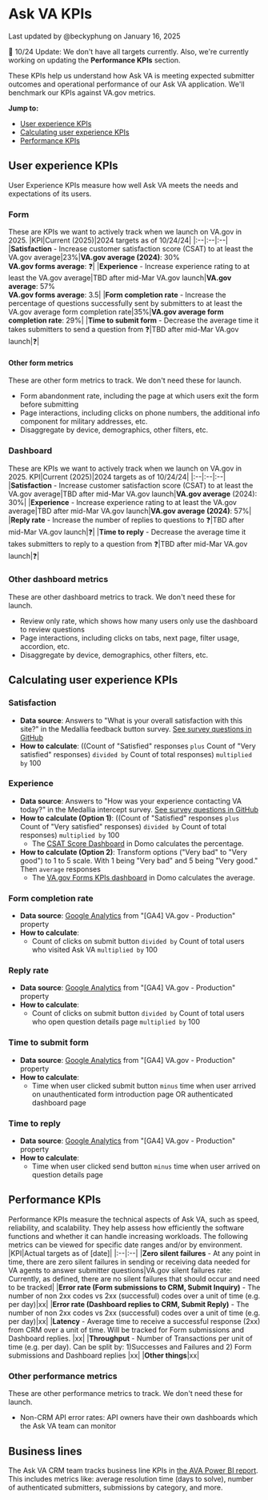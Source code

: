 # Ask VA KPIs
Last updated by @beckyphung on January 16, 2025

🚧 10/24 Update: We don't have all targets currently. Also, we're currently working on updating the **Performance KPIs** section.

These KPIs help us understand how Ask VA is meeting expected submitter outcomes and operational performance of our Ask VA application. We'll benchmark our KPIs against VA.gov metrics.

**Jump to:**
- [User experience KPIs](#user-experience-kpis)
- [Calculating user experience KPIs](#user-experience-kpis)
- [Performance KPIs](#performance-kpis)

## User experience KPIs
User Experience KPIs measure how well Ask VA meets the needs and expectations of its users.

### Form
These are KPIs we want to actively track when we launch on VA.gov in 2025.
|KPI|Current (2025)|2024 targets as of 10/24/24|
|:--|:--|:--|
|**Satisfaction** - Increase customer satisfaction score (CSAT) to at least the VA.gov average|23%|**VA.gov average (2024)**: 30%<br>**VA.gov forms average**: ❓|
|**Experience** - Increase experience rating to at least the VA.gov average|TBD after mid-Mar VA.gov launch|**VA.gov average**: 57%<br>**VA.gov forms average**: 3.5|
|**Form completion rate** - Increase the percentage of questions successfully sent by submitters to at least the VA.gov average form completion rate|35%|**VA.gov average form completion rate**: 29%|
|**Time to submit form** - Decrease the average time it takes submitters to send a question from ❓|TBD after mid-Mar VA.gov launch|❓|

#### Other form metrics
These are other form metrics to track. We don't need these for launch.
- Form abandonment rate, including the page at which users exit the form before submitting
- Page interactions, including clicks on phone numbers, the additional info component for military addresses, etc.
- Disaggregate by device, demographics, other filters, etc.

### Dashboard 
These are KPIs we want to actively track when we launch on VA.gov in 2025.
KPI|Current (2025)|2024 targets as of 10/24/24|
|:--|:--|:--|
|**Satisfaction** - Increase customer satisfaction score (CSAT) to at least the VA.gov average|TBD after mid-Mar VA.gov launch|**VA.gov average** (2024): 30%|
|**Experience** - Increase experience rating to at least the VA.gov average|TBD after mid-Mar VA.gov launch|**VA.gov average (2024)**: 57%|
|**Reply rate** - Increase the number of replies to questions to ❓|TBD after mid-Mar VA.gov launch|❓|
|**Time to reply** - Decrease the average time it takes submitters to reply to a question from ❓|TBD after mid-Mar VA.gov launch|❓|

### Other dashboard metrics
These are other dashboard metrics to track. We don't need these for launch.
- Review only rate, which shows how many users only use the dashboard to review questions
- Page interactions, including clicks on tabs, next page, filter usage, accordion, etc.
- Disaggregate by device, demographics, other filters, etc.

## Calculating user experience KPIs
### Satisfaction
- **Data source**: Answers to "What is your overall satisfaction with this site?" in the Medallia feedback button survey. [See survey questions in GitHub](https://github.com/department-of-veterans-affairs/va.gov-team/blob/master/products/ask-va/product/Medallia%20feedback%20surveys.md)
- **How to calculate**: ((Count of "Satisfied" responses `plus` Count of "Very satisfied" responses) `divided by` Count of total responses) `multiplied by` 100

### Experience
- **Data source**: Answers to "How was your experience contacting VA today?" in the Medallia intercept survey. [See survey questions in GitHub](https://github.com/department-of-veterans-affairs/va.gov-team/blob/master/products/ask-va/product/Medallia%20feedback%20surveys.md)
- **How to calculate (Option 1)**: ((Count of "Satisfied" responses `plus` Count of "Very satisfied" responses) `divided by` Count of total responses) `multiplied by` 100
   - The [CSAT Score Dashboard](https://va-gov.domo.com/page/1545882322) in Domo calculates the percentage. 
- **How to calculate (Option 2)**: Transform options ("Very bad" to "Very good") to 1 to 5 scale. With 1 being "Very bad" and 5 being "Very good." Then `average` responses
   - The [VA.gov Forms KPIs dashboard](https://va-gov.domo.com/page/447193050) in Domo calculates the average.

### Form completion rate
- **Data source**: [Google Analytics](https://analytics.google.com/analytics/web/#/p419143770/reports/intelligenthome) from "[GA4] VA.gov - Production" property
- **How to calculate**:
   - Count of clicks on submit button `divided by` Count of total users who visited Ask VA `multiplied by` 100

### Reply rate
- **Data source**: [Google Analytics](https://analytics.google.com/analytics/web/#/p419143770/reports/intelligenthome) from "[GA4] VA.gov - Production" property
- **How to calculate**:
   - Count of clicks on submit button `divided by` Count of total users who open question details page `multiplied by` 100
     
### Time to submit form
- **Data source**: [Google Analytics](https://analytics.google.com/analytics/web/#/p419143770/reports/intelligenthome) from "[GA4] VA.gov - Production" property
- **How to calculate**:
   - Time when user clicked submit button `minus` time when user arrived on unauthenticated form introduction page OR authenticated dashboard page

### Time to reply
- **Data source**: [Google Analytics](https://analytics.google.com/analytics/web/#/p419143770/reports/intelligenthome) from "[GA4] VA.gov - Production" property
- **How to calculate**:
   - Time when user clicked send button `minus` time when user arrived on question details page

## Performance KPIs
Performance KPIs measure the technical aspects of Ask VA, such as speed, reliability, and scalability. They help assess how efficiently the software functions and whether it can handle increasing workloads. The following metrics can be viewed for specific date ranges and/or by environment.
|KPI|Actual targets as of [date]|
|:--|:--|
|**Zero silent failures** - At any point in time, there are zero silent failures in sending or receiving data needed for VA agents to answer submitter questions|VA.gov silent failures rate: Currently, as defined, there are no silent failures that should occur and need to be tracked|
|**Error rate (Form submissions to CRM, Submit Inquiry)** - The number of non 2xx codes vs 2xx (successful) codes over a unit of time (e.g. per day)|xx|
|**Error rate (Dashboard replies to CRM, Submit Reply)** - The number of non 2xx codes vs 2xx (successful) codes over a unit of time (e.g. per day)|xx|
|**Latency** - Average time to receive a successful response (2xx) from CRM over a unit of time. Will be tracked for Form submissions and Dashboard replies.  |xx|
|**Throughput** - Number of Transactions per unit of time (e.g. per day). Can be split by: 1)Successes and Failures and 2) Form submissions and Dashboard replies |xx|
|**Other things**|xx|

### Other performance metrics
These are other performance metrics to track. We don't need these for launch.
- Non-CRM API error rates: API owners have their own dashboards which the Ask VA team can monitor

## Business lines
The Ask VA CRM team tracks business line KPIs in [the AVA Power BI report](https://app.powerbigov.us/groups/me/reports/e895dbed-17f3-45d1-8219-2b3fe27b8b7e?ctid=e95f1b23-abaf-45ee-821d-b7ab251ab3bf&pbi_source=linkShare&bookmarkGuid=72bfed1d-0745-4452-a5e8-6a36551cb166). This includes metrics like: average resolution time (days to solve), number of authenticated submitters, submissions by category, and more.
